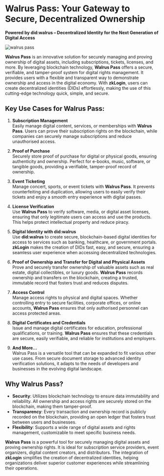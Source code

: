 # Walrus Pass: Your Gateway to Secure, Decentralized Ownership

**Powered by did:walrus – Decentralized Identity for the Next Generation of Digital Access**

![walrus pass](https://docs.zktx.io/images/walrus-pass.svg)

**Walrus Pass** is an innovative solution for securely managing and proving ownership of digital assets, including subscriptions, tickets, licenses, and more. By leveraging blockchain technology, **Walrus Pass** offers a secure, verifiable, and tamper-proof system for digital rights management. It provides users with a flexible and transparent way to demonstrate ownership and access in the digital economy. With **zkLogin**, users can create decentralized identities (DIDs) effortlessly, making the use of this cutting-edge technology quick, simple, and secure.

## Key Use Cases for Walrus Pass:

1. **Subscription Management**  
   Easily manage digital content, services, or memberships with **Walrus Pass**. Users can prove their subscription rights on the blockchain, while companies can securely manage subscriptions and reduce unauthorised access.

1. **Proof of Purchase**  
   Securely store proof of purchase for digital or physical goods, ensuring authenticity and ownership. Perfect for e-books, music, software, or tangible goods, providing a verifiable, tamper-proof record of ownership.

1. **Event Ticketing**  
   Manage concert, sports, or event tickets with **Walrus Pass**. It prevents counterfeiting and duplication, allowing users to easily verify their tickets and enjoy a smooth entry experience with digital passes.

1. **License Verification**  
   Use **Walrus Pass** to verify software, media, or digital asset licenses, ensuring that only legitimate users can access and use the products. This helps protect intellectual property and reduce piracy.

1. **Digital Identity with did:walrus**  
   Use **did:walrus** to create secure, blockchain-based digital identities for access to services such as banking, healthcare, or government portals. **zkLogin** makes the creation of DIDs fast, easy, and secure, ensuring a seamless user experience when accessing decentralized technologies.

1. **Proof of Ownership and Transfer for Digital and Physical Assets**  
   Prove and securely transfer ownership of valuable assets such as real estate, digital collectibles, or luxury goods. **Walrus Pass** records ownership and transfers on the blockchain, creating a trusted, immutable record that fosters trust and reduces disputes.

1. **Access Control**  
   Manage access rights to physical and digital spaces. Whether controlling entry to secure facilities, corporate offices, or online accounts, **Walrus Pass** ensures that only authorised personnel can access protected areas.

1. **Digital Certificates and Credentials**  
   Issue and manage digital certificates for education, professional qualifications, or training. **Walrus Pass** ensures that these credentials are secure, easily verifiable, and reliable for institutions and employers.

1. **And More…**  
   Walrus Pass is a versatile tool that can be expanded to fit various other use cases. From secure document storage to advanced identity verification solutions, it adapts to the needs of developers and businesses in the evolving digital landscape.

## Why Walrus Pass?

- **Security**: Utilizes blockchain technology to ensure data immutability and reliability. All ownership and access rights are securely stored on the blockchain, making them tamper-proof.
- **Transparency**: Every transaction and ownership record is publicly recorded on the blockchain, providing an open ledger that fosters trust between users and businesses.
- **Flexibility**: Supports a wide range of digital assets and rights management, customizable to meet specific business needs.

**Walrus Pass** is a powerful tool for securely managing digital assets and proving ownership rights. It is ideal for subscription service providers, event organizers, digital content creators, and distributors. The integration of **zkLogin** simplifies the creation of decentralized identities, helping organizations deliver superior customer experiences while streamlining their operations.
